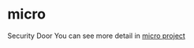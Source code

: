 # micro
Security Door
You can see more detail in [micro project](https://github.com/Amin-Shams/micro/blob/main/micro%20project.pdf)
